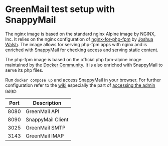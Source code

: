 GreenMail test setup with SnappyMail
=========

The nginx image is based on the standard nginx Alpine image by NGINX, Inc. 
It relies on the nginx configuration of [nginx-for-php-fpm](https://github.com/JoshuaWalsh/docker-nginx-for-php-fpm) by
[Joshua Walsh](https://github.com/JoshuaWalsh). The image allows for serving php-fpm apps with nginx and is enriched
with SnappyMail for checking access and serving static content.

The php-fpm image is based on the official php fpm-alpine image maintained by the
[Docker Community](https://github.com/docker-library/php). It is also enriched with SnappyMail to serve its php files.

Run `docker compose up` and access SnappyMail in your browser. For further configuration refer to the
[wiki](https://github.com/the-djmaze/snappymail/wiki) especially the part of
[accessing the admin page](https://github.com/the-djmaze/snappymail/wiki/Installation-instructions#now-access-the-admin-page).

| Port | Description       |
|------|-------------------|
| 8080 | GreenMail API     |
| 8090 | SnappyMail Client |
| 3025 | GreenMail SMTP    |
| 3143 | GreenMail IMAP    |
